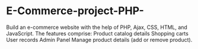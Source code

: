 # E-Commerce-project-PHP-
Build an e-commerce website with the help of PHP, Ajax, CSS, HTML, and JavaScript. The features comprise:  Product catalog details Shopping carts User records Admin Panel Manage product details (add or remove product).
